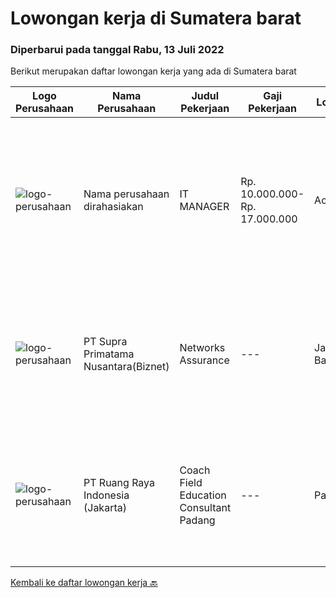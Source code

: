 
  # Lowongan kerja di Sumatera barat

  ### Diperbarui pada tanggal Rabu, 13 Juli 2022

  Berikut merupakan daftar lowongan kerja yang ada di Sumatera barat

  |Logo Perusahaan | Nama Perusahaan | Judul Pekerjaan | Gaji Pekerjaan | Lokasi | Deskripsi | Tanggal diunggah | Pranala |
  | -------------- | --------------- | --------------- | --------- | --------- | -------------- | ------- | ----------- |
  |![logo-perusahaan](https://i.ibb.co/sqvTCh9/112815900-stock-vector-no-image-available-icon-flat-vector.webp)|Nama perusahaan dirahasiakan|IT MANAGER|Rp. 10.000.000-Rp. 17.000.000|Aceh|Memiliki pengalaman leadership sebagai Manager sebelumnya.Back End Engineer1. Memiliki pengalaman dalam membangun RESTful APIs2. Menguasai bahasa...|Senin, 11 Juli 2022|https://www.jobstreet.co.id/id/job/it-manager-3951340?token=0~cff63e43-ab9a-4080-bb95-4fdc3de4071f&sectionRank=1&jobId=jobstreet-id-job-3951340|
|![logo-perusahaan](https://image-service-cdn.seek.com.au/1033d36f751f076cfdd637ed0acbcbf8508866ec/ee4dce1061f3f616224767ad58cb2fc751b8d2dc)|PT Supra Primatama Nusantara(Biznet)|Networks Assurance|---|Jawa Barat|Tanggung Jawab:  Melakukan Audit &amp; Commissioning jaringan Fiber Optic (FTTx GPON, and Metro Ethernet) Memastikan pembangunan jaringan fiber optik...|Rabu, 22 Juni 2022|https://www.jobstreet.co.id/id/job/networks-assurance-3928898?token=0~cff63e43-ab9a-4080-bb95-4fdc3de4071f&sectionRank=2&jobId=jobstreet-id-job-3928898|
|![logo-perusahaan](https://image-service-cdn.seek.com.au/7eee59ea5934120f389dd02961ddcb6b62946481/ee4dce1061f3f616224767ad58cb2fc751b8d2dc)|PT Ruang Raya Indonesia (Jakarta)|Coach Field Education Consultant Padang|---|Padang|Ruangguru is a tech-enabled education company that provides a one-stop learning experience for students to have better access to quality content and...|Kamis, 07 Juli 2022|https://www.jobstreet.co.id/id/job/coach-field-education-consultant-padang-1032311954?token=0~cff63e43-ab9a-4080-bb95-4fdc3de4071f&sectionRank=3&jobId=jobstreet-id-job-1032311954|


  [Kembali ke daftar lowongan kerja 🔙](../README.md#daftar-lowongan-kerja)
  